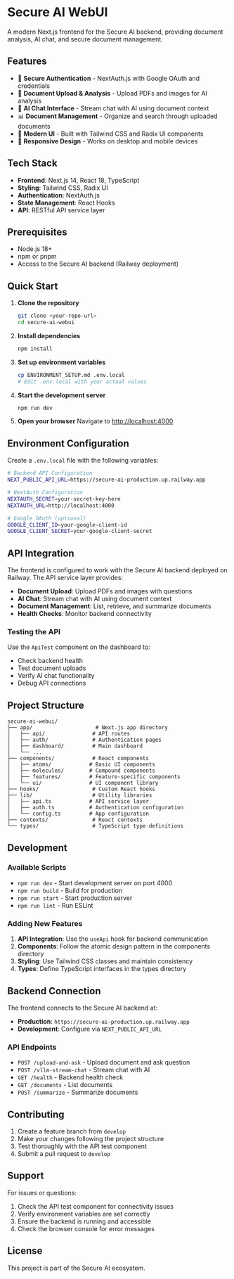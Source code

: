 # Secure AI WebUI

A modern Next.js frontend for the Secure AI backend, providing document analysis, AI chat, and secure document management.

## Features

- 🔐 **Secure Authentication** - NextAuth.js with Google OAuth and credentials
- 📄 **Document Upload & Analysis** - Upload PDFs and images for AI analysis
- 💬 **AI Chat Interface** - Stream chat with AI using document context
- 📊 **Document Management** - Organize and search through uploaded documents
- 🎨 **Modern UI** - Built with Tailwind CSS and Radix UI components
- 📱 **Responsive Design** - Works on desktop and mobile devices

## Tech Stack

- **Frontend**: Next.js 14, React 18, TypeScript
- **Styling**: Tailwind CSS, Radix UI
- **Authentication**: NextAuth.js
- **State Management**: React Hooks
- **API**: RESTful API service layer

## Prerequisites

- Node.js 18+ 
- npm or pnpm
- Access to the Secure AI backend (Railway deployment)

## Quick Start

1. **Clone the repository**
   ```bash
   git clone <your-repo-url>
   cd secure-ai-webui
   ```

2. **Install dependencies**
   ```bash
   npm install
   ```

3. **Set up environment variables**
   ```bash
   cp ENVIRONMENT_SETUP.md .env.local
   # Edit .env.local with your actual values
   ```

4. **Start the development server**
   ```bash
   npm run dev
   ```

5. **Open your browser**
   Navigate to [http://localhost:4000](http://localhost:4000)

## Environment Configuration

Create a `.env.local` file with the following variables:

```bash
# Backend API Configuration
NEXT_PUBLIC_API_URL=https://secure-ai-production.up.railway.app

# NextAuth Configuration
NEXTAUTH_SECRET=your-secret-key-here
NEXTAUTH_URL=http://localhost:4000

# Google OAuth (optional)
GOOGLE_CLIENT_ID=your-google-client-id
GOOGLE_CLIENT_SECRET=your-google-client-secret
```

## API Integration

The frontend is configured to work with the Secure AI backend deployed on Railway. The API service layer provides:

- **Document Upload**: Upload PDFs and images with questions
- **AI Chat**: Stream chat with AI using document context
- **Document Management**: List, retrieve, and summarize documents
- **Health Checks**: Monitor backend connectivity

### Testing the API

Use the `ApiTest` component on the dashboard to:
- Check backend health
- Test document uploads
- Verify AI chat functionality
- Debug API connections

## Project Structure

```
secure-ai-webui/
├── app/                    # Next.js app directory
│   ├── api/               # API routes
│   ├── auth/              # Authentication pages
│   ├── dashboard/         # Main dashboard
│   └── ...
├── components/            # React components
│   ├── atoms/            # Basic UI components
│   ├── molecules/        # Compound components
│   ├── features/         # Feature-specific components
│   └── ui/               # UI component library
├── hooks/                 # Custom React hooks
├── lib/                   # Utility libraries
│   ├── api.ts            # API service layer
│   ├── auth.ts           # Authentication configuration
│   └── config.ts         # App configuration
├── contexts/              # React contexts
└── types/                 # TypeScript type definitions
```

## Development

### Available Scripts

- `npm run dev` - Start development server on port 4000
- `npm run build` - Build for production
- `npm run start` - Start production server
- `npm run lint` - Run ESLint

### Adding New Features

1. **API Integration**: Use the `useApi` hook for backend communication
2. **Components**: Follow the atomic design pattern in the components directory
3. **Styling**: Use Tailwind CSS classes and maintain consistency
4. **Types**: Define TypeScript interfaces in the types directory

## Backend Connection

The frontend connects to the Secure AI backend at:
- **Production**: `https://secure-ai-production.up.railway.app`
- **Development**: Configure via `NEXT_PUBLIC_API_URL`

### API Endpoints

- `POST /upload-and-ask` - Upload document and ask question
- `POST /vllm-stream-chat` - Stream chat with AI
- `GET /health` - Backend health check
- `GET /documents` - List documents
- `POST /summarize` - Summarize documents

## Contributing

1. Create a feature branch from `develop`
2. Make your changes following the project structure
3. Test thoroughly with the API test component
4. Submit a pull request to `develop`

## Support

For issues or questions:
1. Check the API test component for connectivity issues
2. Verify environment variables are set correctly
3. Ensure the backend is running and accessible
4. Check the browser console for error messages

## License

This project is part of the Secure AI ecosystem. 